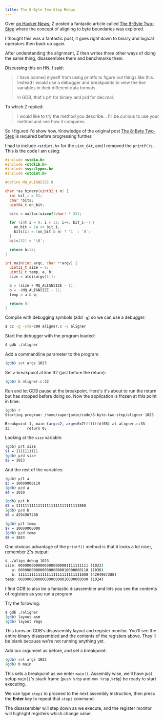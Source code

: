 ```yaml
---
title: The 8-Byte Two-Step Redux
---
```


Over [on Hacker News](https://news.ycombinator.com/item?id=8345410), Z posted a fantastic article called [The 8-Byte Two-Step](http://zinascii.com/2014/the-8-byte-two-step.html) where the concept of aligning to byte boundaries was explored.

I thought this was a fantastic post, it goes right down to binary and logical operators then back up again.

After understanding the alignment, Z then writes three other ways of doing the same thing, disassembles them and benchmarks them.

Discussing this on HN, I said:

> I have banned myself from using printfs to figure out things like this. Instead I would use a debugger and breakpoints to view the live variables in their different data formats.
> 
> In GDB, that's p/t for binary and p/d for decimal.

To which Z replied:

> I would like to try the method you describe... I'll be curious to use your method and see how it compares.

So I figured I'd show how. Knowledge of the original post [The 8-Byte Two-Step](http://zinascii.com/2014/the-8-byte-two-step.html) is required before progressing further.

I had to include `<stdint.h`> for the `uint_64t`, and I removed the `printf()`s. This is the code I am using:

```c
#include <stdio.h>
#include <stdlib.h>
#include <sys/types.h>
#include <stdint.h>

#define MQ_ALIGNSIZE 8

char *as_binary(uint32_t n) {
  int bit_i = 31;
  char *bits;
  uint64_t on_bit;

  bits = malloc(sizeof(char) * 33);

  for (int i = 0; i < 32; i++, bit_i--) {
    on_bit = 1u << bit_i;
    bits[i] = (on_bit & n) ? '1' : '0';
  }
  bits[32] = '\0';

  return bits;
}

int main(int argc, char **argv) {
  uint32_t size = 0;
  uint32_t temp, a, b;
  size = atoi(argv[1]);

  a = (size + MQ_ALIGNSIZE - 1);
  b = ~(MQ_ALIGNSIZE - 1);
  temp = a & b;

  return 0;
}
```

Compile with debugging symbols (add `-g`) so we can use a debugger:

```sh
$ cc -g -std=c99 aligner.c -o aligner
```

Start the debugger with the program loaded:

```sh
$ gdb ./aligner
```

Add a commandline parameter to the program:

```sh
(gdb) set args 1023
```

Set a breakpoint at line 32 (just before the return):

```sh
(gdb) b aligner.c:32
```

Run and let GDB pause at the breakpoint. Here's it's about to run the return but has stopped before doing so. Now the application is frozen at this point in time:

```sh
(gdb) r
Starting program: /home/superjamie/code/8-byte-two-step/aligner 1023

Breakpoint 1, main (argc=2, argv=0x7fffffffdf08) at aligner.c:33
33        return 0;
```

Looking at the `size` variable:

```sh
(gdb) p/t size
$1 = 1111111111
(gdb) p/d size
$2 = 1023
```

And the rest of the variables:

```sh
(gdb) p/t a
$3 = 10000000110
(gdb) p/d a
$4 = 1030

(gdb) p/t b
$5 = 11111111111111111111111111111000
(gdb) p/d b
$6 = 4294967288

(gdb) p/t temp
$7 = 10000000000
(gdb) p/d temp
$8 = 1024
```

One obvious advantage of the `printf()` method is that it looks a lot nicer, remember Z's output:

```sh
$ ./align_debug 1023
size: 00000000000000000000001111111111 (1023)
   a: 00000000000000000000010000000110 (1030)
   b: 11111111111111111111111111111000 (4294967288)
temp: 00000000000000000000010000000000 (1024)
```

I find GDB to also be a fantastic disassembler and lets you see the contents of registers as you run a program.

Try the following:

```sh
$ gdb ./aligner
(gdb) layout asm
(gdb) layout regs
```

This turns on GDB's disassembly layout and register monitor. You'll see the entire binary disassembled and the contents of the registers above. They'll be blank because we're not running anything yet.

Add our argument as before, and set a breakpoint:

```sh
(gdb) set args 1023
(gdb) b main
```

This sets a breakpoint as we enter `main()`. Assembly wise, we'll have just setup `main()`'s stack frame (`push %rbp` and `mov %rsp,%rbp`) be ready to start executing.

We can type `stepi` to proceed to the next assembly instruction, then press the **Enter** key to repeat that `stepi` command.

The disassembler will step down as we execute, and the register monitor will highlight registers which change value.

